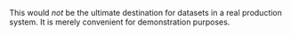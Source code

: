 This would *not* be the ultimate destination for datasets in a real production system. It is merely convenient for demonstration purposes.